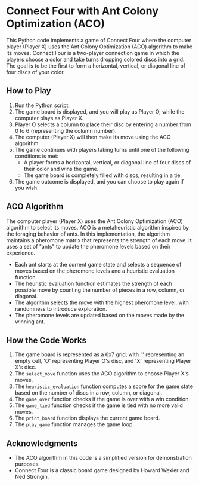 # Connect Four with Ant Colony Optimization (ACO)

This Python code implements a game of Connect Four where the computer player (Player X) uses the Ant Colony Optimization (ACO) algorithm to make its moves. Connect Four is a two-player connection game in which the players choose a color and take turns dropping colored discs into a grid. The goal is to be the first to form a horizontal, vertical, or diagonal line of four discs of your color.

## How to Play

1. Run the Python script.
2. The game board is displayed, and you will play as Player O, while the computer plays as Player X.
3. Player O selects a column to place their disc by entering a number from 0 to 6 (representing the column number).
4. The computer (Player X) will then make its move using the ACO algorithm.
5. The game continues with players taking turns until one of the following conditions is met:
   - A player forms a horizontal, vertical, or diagonal line of four discs of their color and wins the game.
   - The game board is completely filled with discs, resulting in a tie.
6. The game outcome is displayed, and you can choose to play again if you wish.

## ACO Algorithm

The computer player (Player X) uses the Ant Colony Optimization (ACO) algorithm to select its moves. ACO is a metaheuristic algorithm inspired by the foraging behavior of ants. In this implementation, the algorithm maintains a pheromone matrix that represents the strength of each move. It uses a set of "ants" to update the pheromone levels based on their experience.

- Each ant starts at the current game state and selects a sequence of moves based on the pheromone levels and a heuristic evaluation function.
- The heuristic evaluation function estimates the strength of each possible move by counting the number of pieces in a row, column, or diagonal.
- The algorithm selects the move with the highest pheromone level, with randomness to introduce exploration.
- The pheromone levels are updated based on the moves made by the winning ant.

## How the Code Works

1. The game board is represented as a 6x7 grid, with '.' representing an empty cell, 'O' representing Player O's disc, and 'X' representing Player X's disc.
2. The `select_move` function uses the ACO algorithm to choose Player X's moves.
3. The `heuristic_evaluation` function computes a score for the game state based on the number of discs in a row, column, or diagonal.
4. The `game_over` function checks if the game is over with a win condition.
5. The `game_tied` function checks if the game is tied with no more valid moves.
6. The `print_board` function displays the current game board.
7. The `play_game` function manages the game loop.

## Acknowledgments

- The ACO algorithm in this code is a simplified version for demonstration purposes.
- Connect Four is a classic board game designed by Howard Wexler and Ned Strongin.
